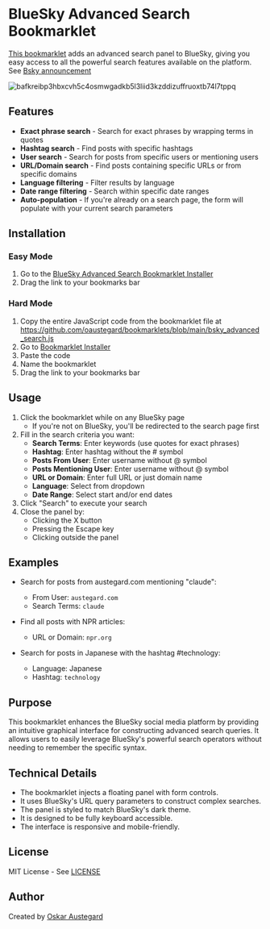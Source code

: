 # BlueSky Advanced Search Bookmarklet

[This bookmarklet](https://github.com/oaustegard/bookmarklets/blob/main/bsky_advanced_search.js) adds an advanced search panel to BlueSky, giving you easy access to all the powerful search features available on the platform.
See [Bsky announcement](https://bsky.app/profile/austegard.com/post/3loqrukzbbk25)


![bafkreibp3hbxcvh5c4osmwgadkb5l3liid3kzddizuffruoxtb74l7tppq](https://github.com/user-attachments/assets/484e5340-00d8-45f4-ab1e-473fd9d44d40)


## Features

- **Exact phrase search** - Search for exact phrases by wrapping terms in quotes
- **Hashtag search** - Find posts with specific hashtags
- **User search** - Search for posts from specific users or mentioning users
- **URL/Domain search** - Find posts containing specific URLs or from specific domains
- **Language filtering** - Filter results by language
- **Date range filtering** - Search within specific date ranges
- **Auto-population** - If you're already on a search page, the form will populate with your current search parameters

## Installation

### Easy Mode
1. Go to the [BlueSky Advanced Search Bookmarklet Installer](https://austegard.com/web-utilities/bookmarklet-installer.html?bookmarklet=bsky_advanced_search.js)
2. Drag the link to your bookmarks bar
### Hard Mode
1. Copy the entire JavaScript code from the bookmarklet file at https://github.com/oaustegard/bookmarklets/blob/main/bsky_advanced_search.js
2. Go to [Bookmarklet Installer](https://austegard.com/web-utilities/bookmarklet-installer.html)
3. Paste the code
4. Name the bookmarklet
5. Drag the link to your bookmarks bar

## Usage

1. Click the bookmarklet while on any BlueSky page
   - If you're not on BlueSky, you'll be redirected to the search page first
2. Fill in the search criteria you want:
   - **Search Terms**: Enter keywords (use quotes for exact phrases)
   - **Hashtag**: Enter hashtag without the # symbol
   - **Posts From User**: Enter username without @ symbol
   - **Posts Mentioning User**: Enter username without @ symbol
   - **URL or Domain**: Enter full URL or just domain name
   - **Language**: Select from dropdown
   - **Date Range**: Select start and/or end dates
3. Click "Search" to execute your search
4. Close the panel by:
   - Clicking the X button
   - Pressing the Escape key
   - Clicking outside the panel

## Examples

- Search for posts from austegard.com mentioning "claude": 
  - From User: `austegard.com`
  - Search Terms: `claude`
  
- Find all posts with NPR articles:
  - URL or Domain: `npr.org`
  
- Search for posts in Japanese with the hashtag #technology:
  - Language: Japanese
  - Hashtag: `technology`

## Purpose

This bookmarklet enhances the BlueSky social media platform by providing an intuitive graphical interface for constructing advanced search queries. It allows users to easily leverage BlueSky's powerful search operators without needing to remember the specific syntax.

## Technical Details

- The bookmarklet injects a floating panel with form controls.
- It uses BlueSky's URL query parameters to construct complex searches.
- The panel is styled to match BlueSky's dark theme.
- It is designed to be fully keyboard accessible.
- The interface is responsive and mobile-friendly.

## License

MIT License - See [LICENSE](https://github.com/oaustegard/bookmarklets/blob/main/LICENSE)

## Author

Created by [Oskar Austegard](https://austegard.com)
